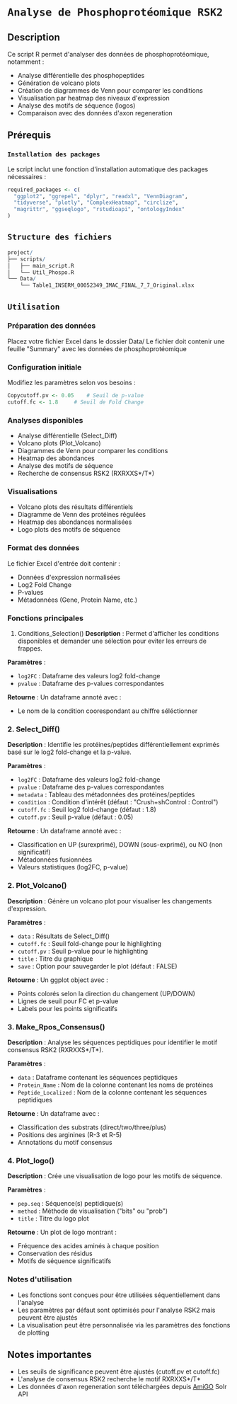 # `Analyse de Phosphoprotéomique RSK2`

## Description
Ce script R permet d'analyser des données de phosphoprotéomique, notamment :
- Analyse différentielle des phosphopeptides
- Génération de volcano plots
- Création de diagrammes de Venn pour comparer les conditions
- Visualisation par heatmap des niveaux d'expression
- Analyse des motifs de séquence (logos)
- Comparaison avec des données d'axon regeneration

## Prérequis

### `Installation des packages`
Le script inclut une fonction d'installation automatique des packages nécessaires :
```R
required_packages <- c(
  "ggplot2", "ggrepel", "dplyr", "readxl", "VennDiagram", 
  "tidyverse", "plotly", "ComplexHeatmap", "circlize", 
  "magrittr", "ggseqlogo", "rstudioapi", "ontologyIndex"
)

```

## `Structure des fichiers`
```R
project/
├── scripts/
│   ├── main_script.R
│   └── Util_Phospo.R
└── Data/
    └── Table1_INSERM_00052349_IMAC_FINAL_7_7_Original.xlsx

```
## `Utilisation`

### Préparation des données

Placez votre fichier Excel dans le dossier Data/
Le fichier doit contenir une feuille "Summary" avec les données de phosphoprotéomique


### Configuration initiale

Modifiez les paramètres selon vos besoins :

```R
Copycutoff.pv <- 0.05    # Seuil de p-value
cutoff.fc <- 1.8     # Seuil de Fold Change
```
### Analyses disponibles

- Analyse différentielle (Select_Diff)
- Volcano plots (Plot_Volcano)
- Diagrammes de Venn pour comparer les conditions
- Heatmap des abondances
- Analyse des motifs de séquence
- Recherche de consensus RSK2 (RXRXXS*/T*)
  
### Visualisations

- Volcano plots des résultats différentiels
- Diagramme de Venn des protéines régulées
- Heatmap des abondances normalisées
- Logo plots des motifs de séquence

### Format des données
Le fichier Excel d'entrée doit contenir :

- Données d'expression normalisées
- Log2 Fold Change
- P-values
- Métadonnées (Gene, Protein Name, etc.)

### Fonctions principales

1. Conditions_Selection()
**Description** : Permet d'afficher les conditions disponibles et demander une sélection pour eviter les erreurs de frappes.

**Paramètres** :
- `log2FC` : Dataframe des valeurs log2 fold-change
- `pvalue` : Dataframe des p-values correspondantes

**Retourne** : Un dataframe annoté avec :
- Le nom de la condition coorespondant au chiffre séléctionner

### 2. Select_Diff()
**Description** : Identifie les protéines/peptides différentiellement exprimés basé sur le log2 fold-change et la p-value.

**Paramètres** :
- `log2FC` : Dataframe des valeurs log2 fold-change
- `pvalue` : Dataframe des p-values correspondantes
- `metadata` : Tableau des métadonnées des protéines/peptides
- `condition` : Condition d'intérêt (défaut : "Crush+shControl : Control")
- `cutoff.fc` : Seuil log2 fold-change (défaut : 1.8)
- `cutoff.pv` : Seuil p-value (défaut : 0.05)

**Retourne** : Un dataframe annoté avec :
- Classification en UP (surexprimé), DOWN (sous-exprimé), ou NO (non significatif)
- Métadonnées fusionnées
- Valeurs statistiques (log2FC, p-value)

### 2. Plot_Volcano()
**Description** : Génère un volcano plot pour visualiser les changements d'expression.

**Paramètres** :
- `data` : Résultats de Select_Diff()
- `cutoff.fc` : Seuil fold-change pour le highlighting
- `cutoff.pv` : Seuil p-value pour le highlighting
- `title` : Titre du graphique
- `save` : Option pour sauvegarder le plot (défaut : FALSE)

**Retourne** : Un ggplot object avec :
- Points colorés selon la direction du changement (UP/DOWN)
- Lignes de seuil pour FC et p-value
- Labels pour les points significatifs

### 3. Make_Rpos_Consensus()
**Description** : Analyse les séquences peptidiques pour identifier le motif consensus RSK2 (RXRXXS*/T*).

**Paramètres** :
- `data` : Dataframe contenant les séquences peptidiques
- `Protein_Name` : Nom de la colonne contenant les noms de protéines
- `Peptide_Localized` : Nom de la colonne contenant les séquences peptidiques

**Retourne** : Un dataframe avec :
- Classification des substrats (direct/two/three/plus)
- Positions des arginines (R-3 et R-5)
- Annotations du motif consensus

### 4. Plot_logo()
**Description** : Crée une visualisation de logo pour les motifs de séquence.

**Paramètres** :
- `pep.seq` : Séquence(s) peptidique(s)
- `method` : Méthode de visualisation ("bits" ou "prob")
- `title` : Titre du logo plot

**Retourne** : Un plot de logo montrant :
- Fréquence des acides aminés à chaque position
- Conservation des résidus
- Motifs de séquence significatifs

### Notes d'utilisation
- Les fonctions sont conçues pour être utilisées séquentiellement dans l'analyse
- Les paramètres par défaut sont optimisés pour l'analyse RSK2 mais peuvent être ajustés
- La visualisation peut être personnalisée via les paramètres des fonctions de plotting

## Notes importantes

- Les seuils de significance peuvent être ajustés (cutoff.pv et cutoff.fc)
- L'analyse de consensus RSK2 recherche le motif RXRXXS*/T*
- Les données d'axon regeneration sont téléchargées depuis [AmiGO](https://amigo.geneontology.org/amigo/term/GO:0031103) Solr API

